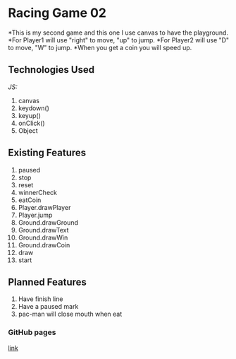 # Racing Game 02

*This is my second game and this one I use canvas to have the playground.
*For Player1 will use "right" to move, "up" to jump.
*For Player2 will use "D" to move, "W" to jump.
*When you get a coin you will speed up.


## Technologies Used

*JS:*
1. canvas
2. keydown()
3. keyup()
4. onClick()
5. Object

## Existing Features

1. paused
2. stop
3. reset
4. winnerCheck
5. eatCoin
6. Player.drawPlayer
7. Player.jump
8. Ground.drawGround
9. Ground.drawText
10. Ground.drawWin
11. Ground.drawCoin
12. draw
13. start


## Planned Features

1. Have finish line
2. Have a paused mark
3. pac-man will close mouth when eat

### GitHub pages

[link](http://phnxdaniel.github.io/project-00/game-2/)
